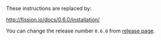 These instructions are replaced by:

http://fission.io/docs/0.6.0/installation/

You can change the release number `0.6.0` from [release page](https://github.com/fission/fission/releases).
